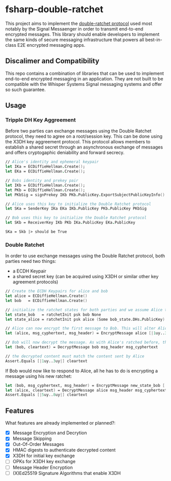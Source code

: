 # fsharp-double-ratchet

This project aims to implement the [double-ratchet protocol](https://signal.org/docs/specifications/doubleratchet/) used most notably by the Signal Messaenger in order to transmit end-to-end encrypted messages. This library should enable developers to implement the same kinds of secure messaging infrastructure that powers all best-in-class E2E encrypted messaging apps.

## Discalimer and Compatibility

This repo contains a combination of libraries that can be used to implement end-to-end encrypted messaging in an application. They are not built to be compatible with the Whisper Systems Signal messaging systems and offer so such guarantee.

## Usage

### Tripple DH Key Aggreement

Before two parties can exchange messages using the Double Ratchet protocol, they need to agree on a root/session key. This can be done using the X3DH key aggreement protocol. This protocol allows members to establish a shared secret through an asynchronous exchange of messages and offers cryptogaphic deniability and forward secrecy.

```fsharp
// Alice's identity and ephemeral keypair
let IKa = ECDiffieHellman.Create();
let EKa = ECDiffieHellman.Create();

// Bobs identity and prekey pair
let IKb = ECDiffieHellman.Create();
let PKb = ECDiffieHellman.Create();
let PKbSig = signPrekey IKb PKb.PublicKey.ExportSubjectPublicKeyInfo()

// Alice uses this key to initialize the Double Ratchet protocol
let SKa = SenderKey IKa EKa IKb.PublicKey PKb.PublicKey PKbSig 

// Bob uses this key to initialize the Double Ratchet protocol
let SKb = ReceiverKey IKb PKb IKa.PublicKey EKa.PublicKey

SKa = Skb |> should be True
```

### Double Ratchet
In order to use exchange messages using the Double Ratchet protocol, both parties need two things:

* a ECDH Keypair
* a shared secret key (can be acquired using X3DH or similar other key agreement protocols)

```fsharp
// Create the ECDH Keypairs for alice and bob
let alice = ECDiffieHellman.Create()
let bob   = ECDiffieHellman.Create()

// initialize the ratchet states for both parties and we assume Alice to be sending a message to Bob for the first time
let state_bob   = ratchetInit psk bob None
let state_alice = ratchetInit psk alice (Some bob_state.DHs.PublicKey)

// Alice can now encrypt the first message to Bob. This will alter Alice's ratchet which must be stored to enable further communication. We can just shadow the same variable again since we do not need to store the previous state in order to encrypt or decrypt future messages.
let (alice, msg_cyphertext, msg_header) = EncryptMessage alice [|1uy..3uy|]

// Bob will now decrypt the message. As with Alice's ratched before, this will alter Bob's ratchet, which must be stored for future communication as well.
let (bob, cleartext) = DecryptMessage bob msg_header msg_cyphertext

// the decrypted content must match the content sent by Alice
Assert.Equals [|1uy..3uy|] cleartext
```

If Bob would now like to respond to Alice, all he has to do is encrypting a message using his new ratchet:
```fsharp
let (bob, msg_cyphertext, msg_header) = EncryptMessage new_state_bob [|5uy..8uy|]
let (alice, cleartext) = DecryptMessage alice msg_header msg_cyphertext
Assert.Equals [|5uy..8uy|] cleartext
```

## Features

What features are already implemented or planned?:

- [x] Message Encryption and Decrytion
- [x] Message Skipping
- [x] Out-Of-Order Messages
- [x] HMAC digests to authenticate decrypted content
- [x] X3DH for initial key exchange
- [ ] OPKs for X3DH key exchange
- [ ] Message Header Encryption
- [ ] (X)Ed25519 Signature Algorithms that enable X3DH